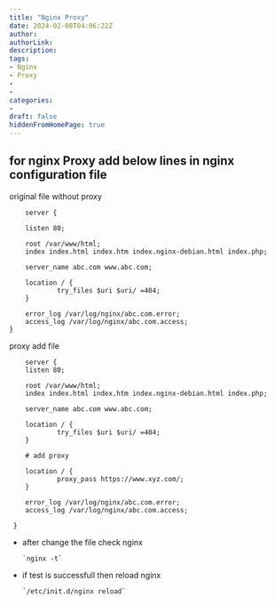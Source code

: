 ```yaml
---
title: "Nginx Proxy"
date: 2024-02-08T04:06:22Z
author:
authorLink:
description:
tags:
- Nginx
- Proxy
- 
- 
categories:
- 
draft: false
hiddenFromHomePage: true
---
```


## for nginx Proxy add below lines in nginx configuration file

  original file without proxy

 
        
        server {
        
        listen 80;

        root /var/www/html;
        index index.html index.htm index.nginx-debian.html index.php;

        server_name abc.com www.abc.com;

        location / {
                try_files $uri $uri/ =404;
        }

        error_log /var/log/nginx/abc.com.error;
        access_log /var/log/nginx/abc.com.access;
    }



   proxy add file 


        
        server {
        listen 80;

        root /var/www/html;
        index index.html index.htm index.nginx-debian.html index.php;

        server_name abc.com www.abc.com;

        location / {
                try_files $uri $uri/ =404;
        }
        
        # add proxy

        location / {
                proxy_pass https://www.xyz.com/;
        }

        error_log /var/log/nginx/abc.com.error;
        access_log /var/log/nginx/abc.com.access;

     }



* after change the file check nginx 

      `nginx -t`

* if test is successfull then reload nginx

      `/etc/init.d/nginx reload`
